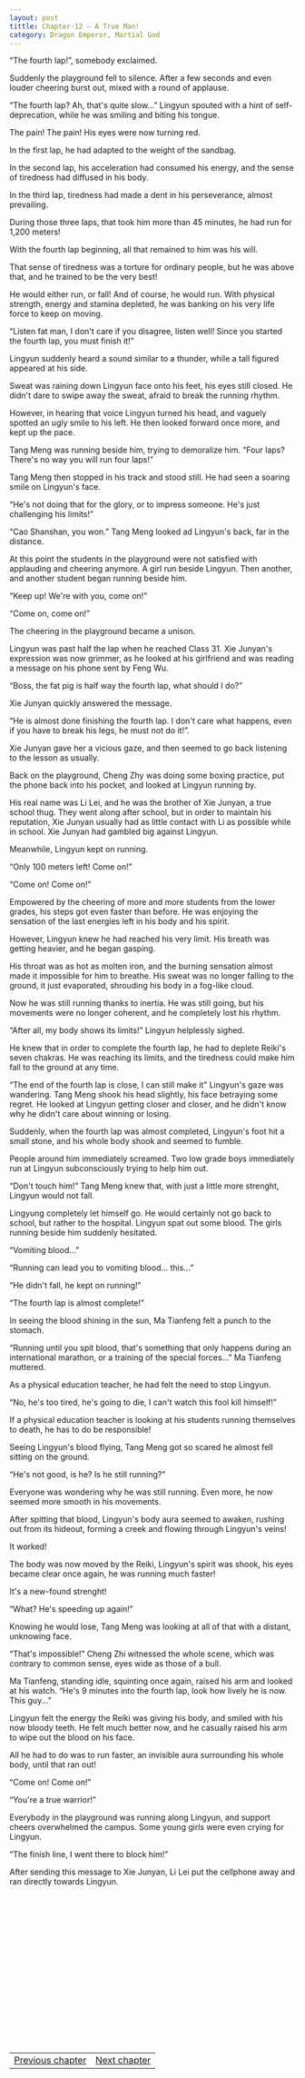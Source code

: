 ```yaml
---
layout: post
tittle: Chapter-12 – A True Man!
category: Dragon Emperor, Martial God
---
```

<p>“The fourth lap!”, somebody exclaimed.</p>

<p>Suddenly the playground fell to silence. After a few seconds and even louder cheering burst out, mixed with a round of applause.</p>

<p>“The fourth lap? Ah, that's quite slow...” Lingyun spouted with a hint of self-deprecation, while he was smiling and biting his tongue.</p>
<!--more-->
<p>The pain! The pain! His eyes were now turning red.</p>

<p>In the first lap, he had adapted to the weight of the sandbag.</p>

<p>In the second lap, his acceleration had consumed his energy, and the sense of tiredness had diffused in his body.</p>

<p>In the third lap, tiredness had made a dent in his perseverance, almost prevailing.</p>

<p>During those three laps, that took him more than 45 minutes, he had run for 1,200 meters!</p>

<p>With the fourth lap beginning, all that remained to him was his will.</p>

<p>That sense of tiredness was a torture for ordinary people, but he was above that, and he trained to be the very best!</p>

<p>He would either run, or fall! And of course, he would run. With physical strength, energy and stamina depleted, he was banking on his very life force to keep on moving.</p>

<p>“Listen fat man, I don't care if you disagree, listen well! Since you started the fourth lap, you must finish it!”</p>

<p>Lingyun suddenly heard a sound similar to a thunder, while a tall figured appeared at his side.</p>

<p>Sweat was raining down Lingyun face onto his feet, his eyes still closed. He didn't dare to swipe away the sweat, afraid to break the running rhythm.</p>

<p>However, in hearing that voice Lingyun turned his head, and vaguely spotted an ugly smile to his left. He then looked forward once more, and kept up the pace.</p>

<p>Tang Meng was running beside him, trying to demoralize him. “Four laps? There's no way you will run four laps!”</p>

<p>Tang Meng then stopped in his track and stood still. He had seen a soaring smile on Lingyun's face.</p>

<p>“He's not doing that for the glory, or to impress someone. He's just challenging his limits!”</p>

<p>“Cao Shanshan, you won.” Tang Meng looked ad Lingyun's back, far in the distance.</p>

<p>At this point the students in the playground were not satisfied with applauding and cheering anymore. A girl run beside Lingyun. Then another, and another student began running beside him.</p>

<p>“Keep up! We're with you, come on!”</p>

<p>“Come on, come on!”</p>

<p><a name="ouHighlight__4_5TO0_7"></a>The cheering<a name="noHighlight_0.01725647493921756"></a> in<a name="noHighlight_0.6821716296338095"></a> the <a name="ouHighlight__0_1TO16_25"></a>playground<a name="noHighlight_0.4790721183258322"></a> <a name="ouHighlight__9_10TO27_32"></a>became<a name="noHighlight_0.44598142214064407"></a> <a name="noHighlight_0.631692259538174"></a>a unison.</p>

<p>Lingyun was past half the lap when he reached Class 31. Xie Junyan's expression was now grimmer, as he looked at his girlfriend and was reading a message on his phone sent by Feng Wu.</p>

<p>“Boss, the fat pig is half way the fourth lap, what should I do?”</p>

<p>Xie Junyan quickly answered the message.</p>

<p>“He is almost done finishing the fourth lap. I don't care what happens, even if you have to break his legs, he must not do it!”.</p>

<p>Xie Junyan gave her a vicious gaze, and then seemed to go back listening to the lesson as usually.</p>

<p>Back on the playground, Cheng Zhy was doing some boxing practice, put the phone back into his pocket, and looked at Lingyun running by.</p>

<p>His real name was Li Lei, and he was the brother of Xie Junyan, a true school thug. They went along after school, but in order to maintain his reputation, Xie Junyan usually had as little contact with Li as possible while in school. Xie Junyan had gambled big against Lingyun.</p>

<p>Meanwhile, Lingyun kept on running.</p>

<p>“Only 100 meters left! Come on!”</p>

<p>“Come on! Come on!”</p>

<p>Empowered by the cheering of more and more students from the lower grades, his steps got even faster than before. He was enjoying the sensation of the last energies left in his body and his spirit.</p>

<p>However, Lingyun knew he had reached his very limit. His breath was getting heavier, and he began gasping.</p>

<p>His throat was as hot as molten iron, and the burning sensation almost made it impossible for him to breathe. His sweat was no longer falling to the ground, it just evaporated, shrouding his body in a fog-like cloud.</p>

<p>Now he was still running thanks to inertia. He was still going, but his movements were no longer coherent, and he completely lost his rhythm.</p>

<p>“After all, my body shows its limits!” Lingyun helplessly sighed.</p>

<p>He knew that in order to complete the fourth lap, he had to deplete Reiki's seven chakras. He was reaching its limits, and the tiredness could make him fall to the ground at any time.</p>

<p>“The end of the fourth lap is close, I can still make it” Lingyun's gaze was wandering. Tang Meng shook his head slightly, his face betraying some regret. He looked at Lingyun getting closer and closer, and he didn't know why he didn't care about winning or losing.</p>

<p>Suddenly, when the fourth lap was almost completed, Lingyun's foot hit a small stone, and his whole body shook and seemed to fumble.</p>

<p>People around him immediately screamed. Two low grade boys immediately run at Lingyun subconsciously trying to help him out.</p>

<p>“Don't touch him!” Tang Meng knew that, with just a little more strenght, Lingyun would not fall.</p>

<p>Lingyung completely let himself go. He would certainly not go back to school, but rather to the hospital. Lingyun spat out some blood. The girls running beside him suddenly hesitated.</p>

<p>“Vomiting blood...”</p>

<p>“Running can lead you to vomiting blood... this...”</p>

<p>“He didn't fall, he kept on running!”</p>

<p>“The fourth lap is almost complete!”</p>

<p>In seeing the blood shining in the sun, Ma Tianfeng felt a punch to the stomach.</p>

<p>“Running until you spit blood, that's something that only happens during an international marathon, or a training of the special forces...” Ma Tianfeng muttered.</p>

<p>As a physical education teacher, he had felt the need to stop Lingyun.</p>

<p>“No, he's too tired, he's going to die, I can't watch this fool kill himself!”</p>

<p>If a physical education teacher is looking at his students running themselves to death, he has to do be responsible!</p>

<p>Seeing Lingyun's blood flying, Tang Meng got so scared he almost fell sitting on the ground.</p>

<p>“He's not good, is he? Is he still running?”</p>

<p>Everyone was wondering why he was still running. Even more, he now seemed more smooth in his movements.</p>

<p>After spitting that blood, Lingyun's body aura seemed to awaken, rushing out from its hideout, forming a creek and flowing through Lingyun's veins!</p>

<p>It worked!</p>

<p>The body was now moved by the Reiki, Lingyun's spirit was shook, his eyes became clear once again, he was running much faster!</p>

<p>It's a new-found strenght!</p>

<p>“What? He's speeding up again!”</p>

<p>Knowing he would lose, Tang Meng was looking at all of that with a distant, unknowing face.</p>

<p>“That's impossible!” Cheng Zhi witnessed the whole scene, which was contrary to common sense, eyes wide as those of a bull.</p>

<p>Ma Tianfeng, standing idle, squinting once again, raised his arm and looked at his watch. “He's 9 minutes into the fourth lap, look how lively he is now. This guy...”</p>

<p>Lingyun felt the energy the Reiki was giving his body, and smiled with his now bloody teeth. He felt much better now, and he casually raised his arm to wipe out the blood on his face.</p>

<p>All he had to do was to run faster, an invisible aura surrounding his whole body, until that ran out!</p>

<p>“Come on! Come on!”</p>

<p>“You're a true warrior!”</p>

<p>Everybody in the playground was running along Lingyun, and support cheers overwhelmed the campus. Some young girls were even crying for Lingyun.</p>

<p>“The finish line, I went there to block him!”</p>

<p>After sending this message to Xie Junyan, Li Lei put the cellphone away and ran directly towards Lingyun.</p>


<style>
  .adboxes{
    display: inline-block;
    height:260px;
    width: 49%;
  }
  
  @media (max-width:400px){
   .adboxes{
     display: block;
     height:260px;
     width: 100%;
    }
  }
</style>


<div class="adboxes">
<script async src="//pagead2.googlesyndication.com/pagead/js/adsbygoogle.js"></script>
<!-- buttom 1 -->
<ins class="adsbygoogle"
    style="display:block;height:260px"
    data-ad-client="ca-pub-5308237299920427"
    data-ad-slot="5485694392"></ins>
<script>(adsbygoogle = window.adsbygoogle || []).push({});</script>
</div>
<div class="adboxes">
<script async src="//pagead2.googlesyndication.com/pagead/js/adsbygoogle.js"></script>
<!-- buttom 2 -->
<ins class="adsbygoogle"
    style="display:block;height:260px"
    data-ad-client="ca-pub-5308237299920427"
    data-ad-slot="6962427591"></ins>
<script>(adsbygoogle = window.adsbygoogle || []).push({});</script>
</div>




<table style="border:none">
  <tr>
    <td style="text-align:left">
      <a href="http://novellatranslation.com/Chapter-11-Change-Of-Perception">Previous chapter</a>
    </td>
    <td style="text-align:right">
      <a href="http://novellatranslation.com/Chapter-13-Deafiting-Tiger">Next chapter</a>
    </td>
  </tr>
</table>
